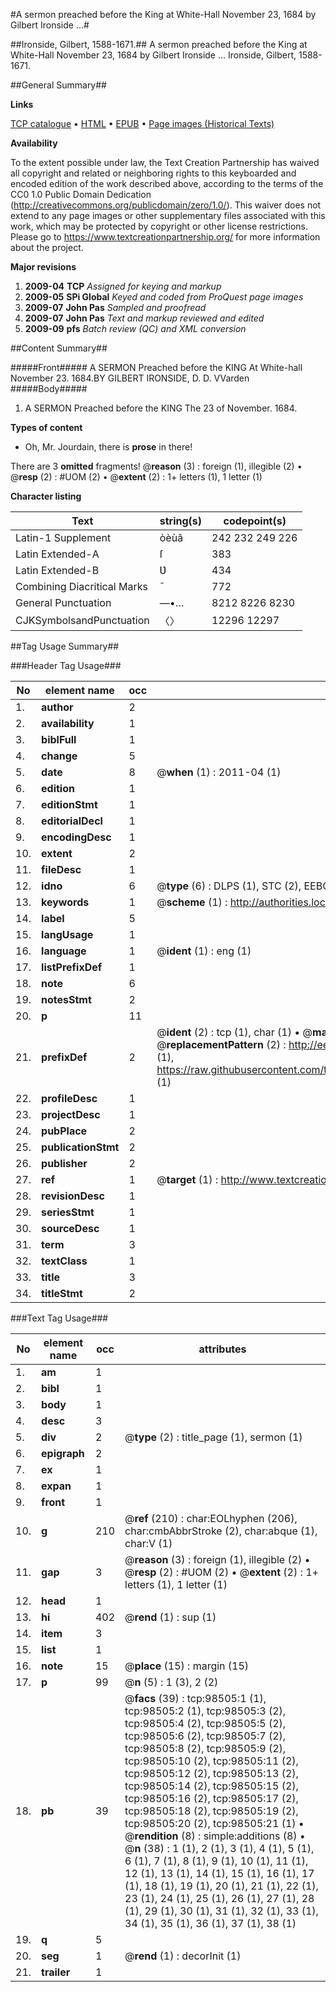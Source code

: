 #A sermon preached before the King at White-Hall November 23, 1684 by Gilbert Ironside ...#

##Ironside, Gilbert, 1588-1671.##
A sermon preached before the King at White-Hall November 23, 1684 by Gilbert Ironside ...
Ironside, Gilbert, 1588-1671.

##General Summary##

**Links**

[TCP catalogue](http://www.ota.ox.ac.uk/tcp/)  • 
[HTML](http://tei.it.ox.ac.uk/tcp/Texts-HTML/free/A45/A45785.html)  • 
[EPUB](http://tei.it.ox.ac.uk/tcp/Texts-EPUB/free/A45/A45785.epub) • 
[Page images (Historical Texts)](https://historicaltexts.jisc.ac.uk/eebo-13210794e)

**Availability**

To the extent possible under law, the Text Creation Partnership has waived all copyright and related or neighboring rights to this keyboarded and encoded edition of the work described above, according to the terms of the CC0 1.0 Public Domain Dedication (http://creativecommons.org/publicdomain/zero/1.0/). This waiver does not extend to any page images or other supplementary files associated with this work, which may be protected by copyright or other license restrictions. Please go to https://www.textcreationpartnership.org/ for more information about the project.

**Major revisions**

1. __2009-04__ __TCP__ *Assigned for keying and markup*
1. __2009-05__ __SPi Global__ *Keyed and coded from ProQuest page images*
1. __2009-07__ __John Pas__ *Sampled and proofread*
1. __2009-07__ __John Pas__ *Text and markup reviewed and edited*
1. __2009-09__ __pfs__ *Batch review (QC) and XML conversion*

##Content Summary##

#####Front#####
A SERMON Preached before the KING At White-hall November 23. 1684.BY GILBERT IRONSIDE, D. D. VVarden
#####Body#####

1. A SERMON Preached before the KING The 23 of November. 1684.

**Types of content**

  * Oh, Mr. Jourdain, there is **prose** in there!

There are 3 **omitted** fragments! 
 @__reason__ (3) : foreign (1), illegible (2)  •  @__resp__ (2) : #UOM (2)  •  @__extent__ (2) : 1+ letters (1), 1 letter (1)

**Character listing**


|Text|string(s)|codepoint(s)|
|---|---|---|
|Latin-1 Supplement|òèùâ|242 232 249 226|
|Latin Extended-A|ſ|383|
|Latin Extended-B|Ʋ|434|
|Combining             Diacritical Marks|̄|772|
|General Punctuation|—•…|8212 8226 8230|
|CJKSymbolsandPunctuation|〈〉|12296 12297|

##Tag Usage Summary##

###Header Tag Usage###

|No|element name|occ|attributes|
|---|---|---|---|
|1.|__author__|2||
|2.|__availability__|1||
|3.|__biblFull__|1||
|4.|__change__|5||
|5.|__date__|8| @__when__ (1) : 2011-04 (1)|
|6.|__edition__|1||
|7.|__editionStmt__|1||
|8.|__editorialDecl__|1||
|9.|__encodingDesc__|1||
|10.|__extent__|2||
|11.|__fileDesc__|1||
|12.|__idno__|6| @__type__ (6) : DLPS (1), STC (2), EEBO-CITATION (1), OCLC (1), VID (1)|
|13.|__keywords__|1| @__scheme__ (1) : http://authorities.loc.gov/ (1)|
|14.|__label__|5||
|15.|__langUsage__|1||
|16.|__language__|1| @__ident__ (1) : eng (1)|
|17.|__listPrefixDef__|1||
|18.|__note__|6||
|19.|__notesStmt__|2||
|20.|__p__|11||
|21.|__prefixDef__|2| @__ident__ (2) : tcp (1), char (1)  •  @__matchPattern__ (2) : ([0-9\-]+):([0-9IVX]+) (1), (.+) (1)  •  @__replacementPattern__ (2) : http://eebo.chadwyck.com/downloadtiff?vid=$1&page=$2 (1), https://raw.githubusercontent.com/textcreationpartnership/Texts/master/tcpchars.xml#$1 (1)|
|22.|__profileDesc__|1||
|23.|__projectDesc__|1||
|24.|__pubPlace__|2||
|25.|__publicationStmt__|2||
|26.|__publisher__|2||
|27.|__ref__|1| @__target__ (1) : http://www.textcreationpartnership.org/docs/. (1)|
|28.|__revisionDesc__|1||
|29.|__seriesStmt__|1||
|30.|__sourceDesc__|1||
|31.|__term__|3||
|32.|__textClass__|1||
|33.|__title__|3||
|34.|__titleStmt__|2||


###Text Tag Usage###

|No|element name|occ|attributes|
|---|---|---|---|
|1.|__am__|1||
|2.|__bibl__|1||
|3.|__body__|1||
|4.|__desc__|3||
|5.|__div__|2| @__type__ (2) : title_page (1), sermon (1)|
|6.|__epigraph__|2||
|7.|__ex__|1||
|8.|__expan__|1||
|9.|__front__|1||
|10.|__g__|210| @__ref__ (210) : char:EOLhyphen (206), char:cmbAbbrStroke (2), char:abque (1), char:V (1)|
|11.|__gap__|3| @__reason__ (3) : foreign (1), illegible (2)  •  @__resp__ (2) : #UOM (2)  •  @__extent__ (2) : 1+ letters (1), 1 letter (1)|
|12.|__head__|1||
|13.|__hi__|402| @__rend__ (1) : sup (1)|
|14.|__item__|3||
|15.|__list__|1||
|16.|__note__|15| @__place__ (15) : margin (15)|
|17.|__p__|99| @__n__ (5) : 1 (3), 2 (2)|
|18.|__pb__|39| @__facs__ (39) : tcp:98505:1 (1), tcp:98505:2 (1), tcp:98505:3 (2), tcp:98505:4 (2), tcp:98505:5 (2), tcp:98505:6 (2), tcp:98505:7 (2), tcp:98505:8 (2), tcp:98505:9 (2), tcp:98505:10 (2), tcp:98505:11 (2), tcp:98505:12 (2), tcp:98505:13 (2), tcp:98505:14 (2), tcp:98505:15 (2), tcp:98505:16 (2), tcp:98505:17 (2), tcp:98505:18 (2), tcp:98505:19 (2), tcp:98505:20 (2), tcp:98505:21 (1)  •  @__rendition__ (8) : simple:additions (8)  •  @__n__ (38) : 1 (1), 2 (1), 3 (1), 4 (1), 5 (1), 6 (1), 7 (1), 8 (1), 9 (1), 10 (1), 11 (1), 12 (1), 13 (1), 14 (1), 15 (1), 16 (1), 17 (1), 18 (1), 19 (1), 20 (1), 21 (1), 22 (1), 23 (1), 24 (1), 25 (1), 26 (1), 27 (1), 28 (1), 29 (1), 30 (1), 31 (1), 32 (1), 33 (1), 34 (1), 35 (1), 36 (1), 37 (1), 38 (1)|
|19.|__q__|5||
|20.|__seg__|1| @__rend__ (1) : decorInit (1)|
|21.|__trailer__|1||
